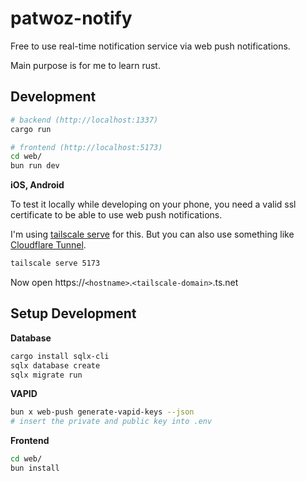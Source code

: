 # patwoz-notify

Free to use real-time notification service via web push notifications.

Main purpose is for me to learn rust.

## Development

```sh
# backend (http://localhost:1337)
cargo run

# frontend (http://localhost:5173)
cd web/
bun run dev
```

**iOS, Android**

To test it locally while developing on your phone, you need a valid ssl certificate to be able to use web push notifications.

I'm using [tailscale serve](https://tailscale.com/kb/1242/tailscale-serve/) for this. But you can also use something like [Cloudflare Tunnel](https://www.cloudflare.com/products/tunnel/).

```sh
tailscale serve 5173
```

Now open https://`<hostname>`.`<tailscale-domain>`.ts.net

## Setup Development

**Database**

```sh
cargo install sqlx-cli
sqlx database create
sqlx migrate run
```

**VAPID**

```sh
bun x web-push generate-vapid-keys --json
# insert the private and public key into .env
```

**Frontend**

```sh
cd web/
bun install
```
